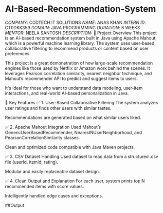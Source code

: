 # AI-Based-Recommendation-System
*COMPANY*: CODTECH IT SOLUTIONS
*NAME*: ANAS KHAN
*INTERN ID*: CT0DKK359
*DOMAIN*: JAVA PROGRAMMING
*DURATION*: 8 WEEKS
*MENTOR*: NEELA SANTOSH
*DESCRIPTION:*
🧠 Project Overview
This project is an AI-based recommendation system built in Java using Apache Mahout, which is a powerful machine learning library. The system uses user-based collaborative filtering to recommend products or content based on user preferences.

This project is a great demonstration of how large-scale recommendation engines like those used by Netflix or Amazon work behind the scenes. It leverages Pearson correlation similarity, nearest neighbor technique, and Mahout’s recommender API to predict and suggest items to users.

It's ideal for those who want to understand data modeling, user-item interactions, and real-world AI-based personalization in Java.

🚀 Key Features
✅ 1. User-Based Collaborative Filtering
The system analyzes user ratings and finds other users with similar tastes.

Recommendations are generated based on what similar users liked.

✅ 2. Apache Mahout Integration
Used Mahout’s GenericUserBasedRecommender, NearestNUserNeighborhood, and PearsonCorrelationSimilarity classes.

Clean and optimized code compatible with Java Maven projects.

✅ 3. CSV Dataset Handling
Used dataset to read data from a structured .csv file (userId, itemId, rating).

Modular and easily replaceable dataset design.

✅ 4. Clean Output and Explanation
For each user, system prints top N recommended items with score values.

Intelligently handled edge cases and exceptions.

##Output
